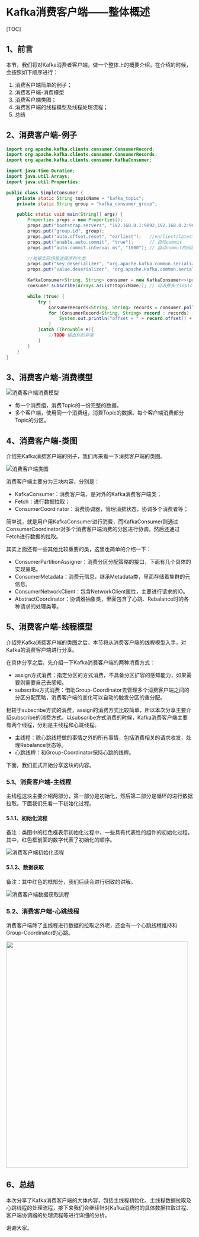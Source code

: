 # Kafka消费客户端——整体概述

[TOC]

## 1、前言

本节，我们将对Kafka消费者客户端，做一个整体上的概要介绍，在介绍的时候，会按照如下顺序进行：
1. 消费客户端简单的例子；
2. 消费客户端-消费模型
3. 消费客户端类图；
4. 消费客户端的线程模型及线程处理流程；
5. 总结

## 2、消费客户端-例子

```java
import org.apache.kafka.clients.consumer.ConsumerRecord;
import org.apache.kafka.clients.consumer.ConsumerRecords;
import org.apache.kafka.clients.consumer.KafkaConsumer;

import java.time.Duration;
import java.util.Arrays;
import java.util.Properties;

public class SimpleConsumer {
    private static String topicName = "kafka_topic";
    private static String group = "kafka_consumer_group";

    public static void main(String[] args) {
        Properties props = new Properties();
        props.put("bootstrap.servers", "192.168.0.1:9092,192.168.0.2:9092,192.168.0.3:9092"); // Kafka服务地址
        props.put("group.id", group);
        props.put("auto.offset.reset", "earliest");   //earliest/latest消息消费起始位置，earliest代表消费历史数据，latest代表消费最新的数据
        props.put("enable.auto.commit", "true");      // 自动commit
        props.put("auto.commit.interval.ms", "1000"); // 自动commit的间隔

        //根据实际场景选择序列化类
        props.put("key.deserializer", "org.apache.kafka.common.serialization.StringDeserializer");
        props.put("value.deserializer", "org.apache.kafka.common.serialization.StringDeserializer");

        KafkaConsumer<String, String> consumer = new KafkaConsumer<>(props);
        consumer.subscribe(Arrays.asList(topicName)); // 可消费多个Topic, 组成一个List

        while (true) {
            try {
                ConsumerRecords<String, String> records = consumer.poll(Duration.ofSeconds(10));
                for (ConsumerRecord<String, String> record : records) {
                    System.out.println("offset = " + record.offset() + ", key = " + record.key() + ", value = " + record.value());
                }
            }catch (Throwable e){
                //TODO 输出你的异常
            }
        }
    }
}
```

## 3、消费客户端-消费模型

![消费客户端消费模型](./assets/consumer_fetch_module.jpg)

- 每一个消费组，消费Topic的一份完整的数据。
- 多个客户端，使用同一个消费组，消费Topic的数据。每个客户端消费部分Topic的分区。



## 4、消费客户端-类图

介绍完Kafka消费客户端的例子，我们再来看一下消费客户端的类图。

![消费客户端类图](./assets/consumer_class_uml.jpg)

消费客户端主要分为三块内容，分别是：
- KafkaConsumer：消费客户端，是对外的Kafka消费客户端类；
- Fetch：进行数据拉取；
- ConsumerCoordinator：消费协调器，管理消费状态，协调多个消费者等；

简单说，就是用户用KafkaConsumer进行消费，而KafkaConsumer则通过ConsumerCoordinator对多个消费客户端消费的分区进行协调，然后还通过Fetch进行数据的拉取。

其实上面还有一些其他比较重要的类，这里也简单的介绍一下：
- ConsumerPartitionAssigner：消费分区分配策略的接口，下面有几个具体的实现策略。
- ConsumerMetadata：消费元信息，继承Metadata类，里面存储着集群的元信息。
- ConsumerNetworkClient：包含NetworkClient属性，主要进行请求的IO。
- AbstractCoordinator：协调器抽象类，里面包含了心跳、Rebalance时的各种请求的处理类等。


## 5、消费客户端-线程模型

介绍完Kafka消费客户端的类图之后，本节将从消费客户端的线程模型入手，对Kafka的消费客户端进行分享。

在具体分享之后，先介绍一下Kafka消费客户端的两种消费方式：
- assign方式消费：指定分区的方式消费，不具备分区扩容的感知能力，如果需要则需要自己去感知。
- subscribe方式消费：借助Group-Coordinator去管理多个消费客户端之间的分区分配策略，消费客户端的变化可以自动的触发分区的重分配。

相较于subscribe方式的消费，assign的消费方式比较简单，所以本次分享主要介绍subscribe的消费方式。以subscribe方式消费的时候，Kafka消费客户端主要有两个线程，分别是主线程和心跳线程。
- 主线程：除心跳线程做的事情之外的所有事情，包括消费相关的请求收发，处理Rebalance状态等。
- 心跳线程：和Group-Coordinator保持心跳的线程。

下面，我们正式开始分享这块的内容。


### 5.1、消费客户端-主线程

主线程这块主要介绍两部分，第一部分是初始化，然后第二部分是循环的进行数据拉取。下面我们先看一下初始化过程。

#### 5.1.1、初始化流程

备注：类图中的红色框表示初始化过程中，一些具有代表性的组件的初始化过程。其中，红色框前面的数字代表了初始化的顺序。

![消费客户端初始化流程](./assets/consumer_init_flow.jpg)

#### 5.1.2、数据获取

备注：其中红色的框部分，我们后续会进行细致的讲解。

![消费客户端数据获取流程](./assets/consumer_poll_summary.jpg)


### 5.2、消费客户端-心跳线程

消费客户端除了主线程进行数据的拉取之外呢，还会有一个心跳线程维持和Group-Coordinator的心跳。

<img src="./assets/consumer_heartbeat_summary.jpg" width="491px" height="609px">

## 6、总结

本次分享了Kafka消费客户端的大体内容，包括主线程初始化、主线程数据拉取及心跳线程的处理流程，接下来我们会继续针对Kafka消费时的具体数据拉取过程、客户端协调器的处理流程等进行详细的分析。

谢谢大家。
